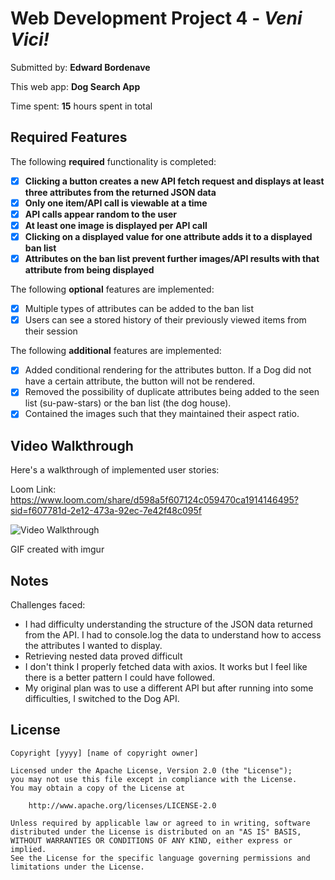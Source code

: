 # Web Development Project 4 - *Veni Vici!*

Submitted by: **Edward Bordenave**

This web app: **Dog Search App**

Time spent: **15** hours spent in total

## Required Features

The following **required** functionality is completed:

- [x] **Clicking a button creates a new API fetch request and displays at least three attributes from the returned JSON data**
- [x] **Only one item/API call is viewable at a time**
- [x] **API calls appear random to the user**
- [x] **At least one image is displayed per API call**
- [x] **Clicking on a displayed value for one attribute adds it to a displayed ban list**
- [x] **Attributes on the ban list prevent further images/API results with that attribute from being displayed**

The following **optional** features are implemented:

- [x] Multiple types of attributes can be added to the ban list
- [x] Users can see a stored history of their previously viewed items from their session

The following **additional** features are implemented:

* [x] Added conditional rendering for the attributes button. If a Dog did not have a certain attribute, the button will not be rendered.
* [x] Removed the possibility of duplicate attributes being added to the seen list (su-paw-stars) or the ban list (the dog house).
* [x] Contained the images such that they maintained their aspect ratio.

## Video Walkthrough

Here's a walkthrough of implemented user stories:

Loom Link: https://www.loom.com/share/d598a5f607124c059470ca1914146495?sid=f607781d-2e12-473a-92ec-7e42f48c095f

<img src='https://i.imgur.com/HhZ04bY.gif' title='Video Walkthrough' width='' alt='Video Walkthrough' />

<!-- Replace this with whatever GIF tool you used! -->
GIF created with imgur
<!-- Recommended tools:
[Kap](https://getkap.co/) for macOS
[ScreenToGif](https://www.screentogif.com/) for Windows
[peek](https://github.com/phw/peek) for Linux. -->

## Notes

Challenges faced:
- I had difficulty understanding the structure of the JSON data returned from the API. I had to console.log the data to understand how to access the attributes I wanted to display.
- Retrieving nested data proved difficult
- I don't think I properly fetched data with axios. It works but I feel like there is a better pattern I could have followed.
- My original plan was to use a different API but after running into some difficulties, I switched to the Dog API.

## License

    Copyright [yyyy] [name of copyright owner]

    Licensed under the Apache License, Version 2.0 (the "License");
    you may not use this file except in compliance with the License.
    You may obtain a copy of the License at

        http://www.apache.org/licenses/LICENSE-2.0

    Unless required by applicable law or agreed to in writing, software
    distributed under the License is distributed on an "AS IS" BASIS,
    WITHOUT WARRANTIES OR CONDITIONS OF ANY KIND, either express or implied.
    See the License for the specific language governing permissions and
    limitations under the License.